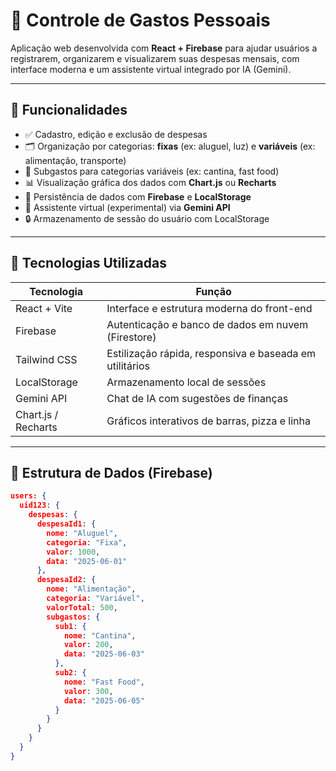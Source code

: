 # 💸 Controle de Gastos Pessoais

Aplicação web desenvolvida com **React + Firebase** para ajudar usuários a registrarem, organizarem e visualizarem suas despesas mensais, com interface moderna e um assistente virtual integrado por IA (Gemini).

---

## 📌 Funcionalidades

- ✅ Cadastro, edição e exclusão de despesas
- 🗂️ Organização por categorias: **fixas** (ex: aluguel, luz) e **variáveis** (ex: alimentação, transporte)
- 🍔 Subgastos para categorias variáveis (ex: cantina, fast food)
- 📊 Visualização gráfica dos dados com **Chart.js** ou **Recharts**
- 🔄 Persistência de dados com **Firebase** e **LocalStorage**
- 🤖 Assistente virtual (experimental) via **Gemini API**
- 🔒 Armazenamento de sessão do usuário com LocalStorage

---

## 🚀 Tecnologias Utilizadas

| Tecnologia     | Função                                                |
|----------------|--------------------------------------------------------|
| React + Vite   | Interface e estrutura moderna do front-end             |
| Firebase       | Autenticação e banco de dados em nuvem (Firestore)     |
| Tailwind CSS   | Estilização rápida, responsiva e baseada em utilitários|
| LocalStorage   | Armazenamento local de sessões                         |
| Gemini API     | Chat de IA com sugestões de finanças                   |
| Chart.js / Recharts | Gráficos interativos de barras, pizza e linha     |

---

## 🧠 Estrutura de Dados (Firebase)

```json
users: {
  uid123: {
    despesas: {
      despesaId1: {
        nome: "Aluguel",
        categoria: "Fixa",
        valor: 1000,
        data: "2025-06-01"
      },
      despesaId2: {
        nome: "Alimentação",
        categoria: "Variável",
        valorTotal: 500,
        subgastos: {
          sub1: {
            nome: "Cantina",
            valor: 200,
            data: "2025-06-03"
          },
          sub2: {
            nome: "Fast Food",
            valor: 300,
            data: "2025-06-05"
          }
        }
      }
    }
  }
}
